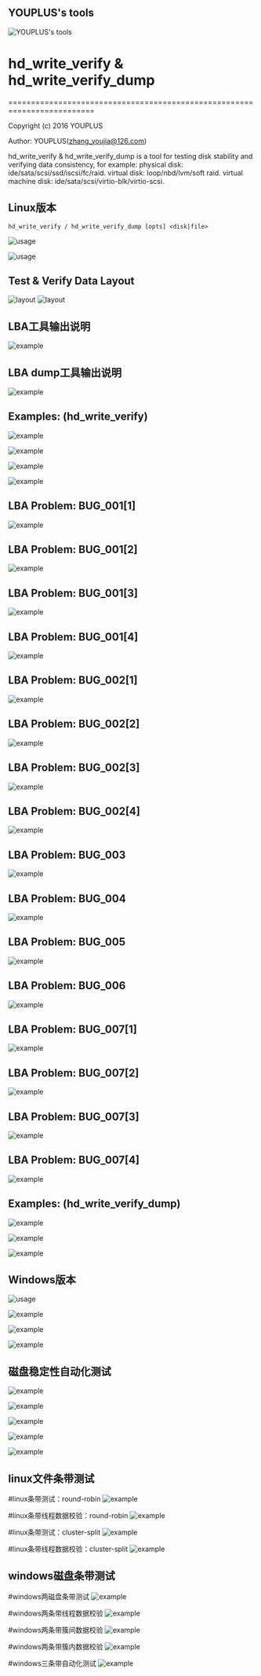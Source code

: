 ## YOUPLUS's tools
![YOUPLUS's tools](./YOUPLUS工具箱.png)

# hd_write_verify & hd_write_verify_dump
=========================================================================

Copyright (c) 2016 YOUPLUS

Author: YOUPLUS(<zhang_youjia@126.com>)

hd_write_verify & hd_write_verify_dump is a tool for testing disk stability and verifying data consistency, for example:
physical disk: ide/sata/scsi/ssd/iscsi/fc/raid. virtual disk: loop/nbd/lvm/soft raid.
virtual machine disk: ide/sata/scsi/virtio-blk/virtio-scsi.

## Linux版本
`hd_write_verify / hd_write_verify_dump [opts] <disk|file>`

![usage](./test/hd_write_verify%20help.png)

![usage](./test/hd_write_verify_dump%20help.png)

## Test & Verify Data Layout
![layout](./test/LBA_layout.png)
![layout](./test/layout.png)

## LBA工具输出说明
![example](./test/LBA工具输出说明.png)

## LBA dump工具输出说明
![example](./test/LBA工具输出说明2.png)

## Examples: (hd_write_verify)
![example](./test/YOUPLUS's_LBA_TEST_SYSTEM.png)

![example](./test/YOUPLUS's_LBA_TEST_SYSTEM2.png)

![example](./test/lba工具使用演示.gif)

![example](./test/lba工具_BUG%20007.gif)

## LBA Problem: BUG_001[1]
![example](./test/BUG001[1].png)

## LBA Problem: BUG_001[2]
![example](./test/BUG001[2].png)

## LBA Problem: BUG_001[3]
![example](./test/BUG001[3].png)

## LBA Problem: BUG_001[4]
![example](./test/BUG001[4].png)

## LBA Problem: BUG_002[1]
![example](./test/BUG002[1].png)

## LBA Problem: BUG_002[2]
![example](./test/BUG002[2].png)

## LBA Problem: BUG_002[3]
![example](./test/BUG002[3].png)

## LBA Problem: BUG_002[4]
![example](./test/BUG002[4].png)

## LBA Problem: BUG_003
![example](./test/BUG003.png)

## LBA Problem: BUG_004
![example](./test/BUG004.png)

## LBA Problem: BUG_005
![example](./test/BUG005.png)

## LBA Problem: BUG_006
![example](./test/BUG006.png)

## LBA Problem: BUG_007[1]
![example](./test/BUG007[1].png)

## LBA Problem: BUG_007[2]
![example](./test/BUG007[2].png)

## LBA Problem: BUG_007[3]
![example](./test/BUG007[3].png)

## LBA Problem: BUG_007[4]
![example](./test/BUG007[4].png)

## Examples: (hd_write_verify_dump)
![example](./test/dump.png)

![example](./test/簇内数据校验.png)

![example](./test/簇内数据校验2.png)


## Windows版本
![usage](./test/hd_write_verify.exe%20help.png)

![example](./test/hd_write_verify.png)

![example](./test/hd_write_verify3.png)

![example](./test/hd_write_verify_dump\(windows\).png)


## 磁盘稳定性自动化测试
![example](./test/磁盘lba工具自动化测试.png)

![example](./test/磁盘lba工具自动化测试1.png)

![example](./test/磁盘lba工具自动化测试2.png)

![example](./test/磁盘lba工具自动化测试4.png)

![example](./test/磁盘lba工具自动化测试5.png)

## linux文件条带测试
#linux条带测试：round-robin
![example](./test/stripe_robin.png)

#linux条带线程数据校验：round-robin
![example](./test/stripe_robin_dump.png)

#linux条带测试：cluster-split
![example](./test/stripe_split.png)

#linux条带线程数据校验：cluster-split
![example](./test/stripe_split_dump.png)

## windows磁盘条带测试
#windows两磁盘条带测试
![example](./test/两磁盘条带测试_windows.png)

#windows两条带线程数据校验
![example](./test/两条带线程数据校验_windows.png)

#windows两条带簇间数据校验
![example](./test/两条带簇间数据校验_windows.png)

#windows两条带簇内数据校验
![example](./test/两条带簇内数据校验_windows.png)

#windows三条带自动化测试
![example](./test/三条带自动化测试_windows.png)
